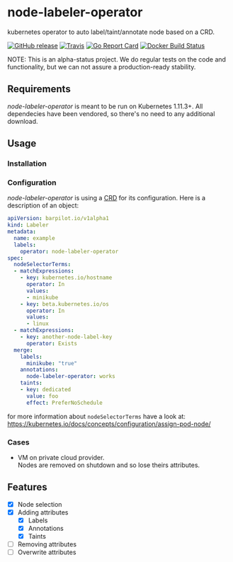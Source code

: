 # node-labeler-operator
kubernetes operator to auto label/taint/annotate node based on a CRD.

[![GitHub release](https://img.shields.io/github/release/barpilot/node-labeler-operator.svg)](https://github.com/barpilot/node-labeler-operator/releases)
[![Travis](https://img.shields.io/travis/barpilot/node-labeler-operator.svg)](https://travis-ci.org/barpilot/node-labeler-operator)
[![Go Report Card](https://goreportcard.com/badge/github.com/barpilot/node-labeler-operator)](https://goreportcard.com/report/github.com/barpilot/node-labeler-operator)
[![Docker Build Status](https://img.shields.io/docker/build/barpilot/node-labeler-operator.svg)](https://hub.docker.com/r/barpilot/node-labeler-operator/)

NOTE: This is an alpha-status project. We do regular tests on the code and functionality, but we can not assure a production-ready stability.

## Requirements

_node-labeler-operator_ is meant to be run on Kubernetes 1.11.3+. All dependecies have been vendored, so there's no need to any additional download.

## Usage

### Installation

### Configuration

_node-labeler-operator_ is using a [CRD](https://kubernetes.io/docs/concepts/api-extension/custom-resources/) for its configuration.
Here is a description of an object:
```yaml
apiVersion: barpilot.io/v1alpha1
kind: Labeler
metadata:
  name: example
  labels:
    operator: node-labeler-operator
spec:
  nodeSelectorTerms:
  - matchExpressions:
    - key: kubernetes.io/hostname
      operator: In
      values:
      - minikube
    - key: beta.kubernetes.io/os
      operator: In
      values:
      - linux
  - matchExpressions:
    - key: another-node-label-key
      operator: Exists
  merge:
    labels:
      minikube: "true"
    annotations:
      node-labeler-operator: works
    taints:
    - key: dedicated
      value: foo
      effect: PreferNoSchedule
```
for more information about `nodeSelectorTerms` have a look at: https://kubernetes.io/docs/concepts/configuration/assign-pod-node/

### Cases

- VM on private cloud provider.  
Nodes are removed on shutdown and so lose theirs attributes.

## Features
- [x] Node selection
- [x] Adding attributes
  - [x] Labels
  - [x] Annotations
  - [x] Taints
- [ ] Removing attributes
- [ ] Overwrite attributes
